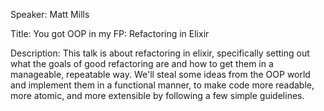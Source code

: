Speaker: Matt Mills

Title:
You got OOP in my FP: Refactoring in Elixir

Description:
This talk is about refactoring in elixir, specifically setting out what the goals of good refactoring are and how to get them in a manageable, repeatable way. We'll steal some ideas from the OOP world and implement them in a functional manner, to make code more readable, more atomic, and more extensible by following a few simple guidelines.
